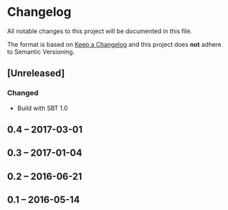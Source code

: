 # Changelog
All notable changes to this project will be documented in this file.

The format is based on [Keep a Changelog](http://keepachangelog.com/en/1.0.0/)
and this project does **not** adhere to Semantic Versioning.

## [Unreleased]
### Changed
- Build with SBT 1.0

## 0.4 – 2017-03-01

## 0.3 – 2017-01-04

## 0.2 – 2016-06-21

## 0.1 – 2016-05-14
